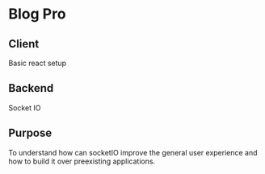 # Blog Pro

## Client

Basic react setup

## Backend

Socket IO

## Purpose

To understand how can socketIO improve the general user experience and how to build it over preexisting applications.
